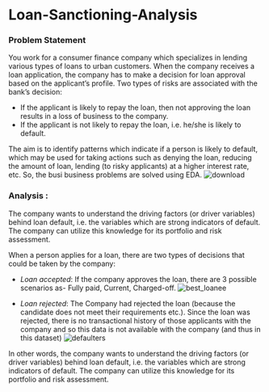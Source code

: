 # Loan-Sanctioning-Analysis

### Problem Statement
You work for a consumer finance company which specializes in lending various types of loans to urban customers. When the company receives a loan application, the company has to make a decision for loan approval based on the applicant’s profile. 
Two types of risks are associated with the bank’s decision: 
* If the applicant is likely to repay the loan, then not approving the loan results in a loss of business to the company.
*  If the applicant is not likely to repay the loan, i.e. he/she is likely to default.

The aim is to identify patterns which indicate if a person is likely to default, which may be used for taking actions such as denying the loan, reducing the amount of loan, lending (to risky applicants) at a higher interest rate, etc. So, the busi business problems are solved using EDA.
 ![download](https://user-images.githubusercontent.com/64731286/86531541-d2181700-bedf-11ea-8e65-f698b609d1bf.png)

 
### Analysis :
The company wants to understand the driving factors (or driver variables) behind loan default, i.e. the variables which are strong indicators of default. The company can utilize this knowledge for its portfolio and risk assessment.

When a person applies for a loan, there are two types of decisions that could be taken by the company: 
- *Loan accepted*: If the company approves the loan, there are 3 possible scenarios as- Fully paid, Current, Charged-off.
   ![best_loanee](https://user-images.githubusercontent.com/64731286/86531401-65e8e380-bede-11ea-9526-6194a5ea1e93.png)

 
- *Loan rejected*: The Company had rejected the loan (because the candidate does not meet their requirements etc.). Since the loan was rejected, there is no transactional history of those applicants with the company and so this data is not available with the company (and thus in this dataset) 
 ![defaulters](https://user-images.githubusercontent.com/64731286/86531356-1efaee00-bede-11ea-96b5-d11d5767a738.png)

 In other words, the company wants to understand the driving factors (or driver variables) behind loan default, i.e. the variables which are strong indicators of default. The company can utilize this knowledge for its portfolio and risk assessment.
